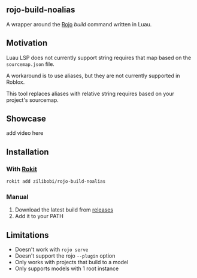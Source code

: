 ## rojo-build-noalias

A wrapper around the [Rojo](https://github.com/rojo-rbx/rojo) *build* command written in Luau.

## Motivation

Luau LSP does not currently support string requires that map based on the `sourcemap.json` file.

A workaround is to use aliases, but they are not currently supported in Roblox.

This tool replaces aliases with relative string requires based on your project's sourcemap.

## Showcase

add video here

## Installation

### With [Rokit](https://github.com/rojo-rbx/rokit)

```sh
rokit add zilibobi/rojo-build-noalias
```

### Manual

1. Download the latest build from [releases](https://github.com/zilibobi/rojo-build-noalias/releases/latest)
2. Add it to your PATH

## Limitations

- Doesn't work with `rojo serve`
- Doesn't support the rojo `--plugin` option
- Only works with projects that build to a model
- Only supports models with 1 root instance
